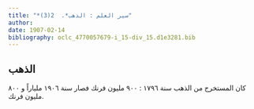 ```yaml
---
title: "*سير العلم : الذهب*.  2(3)"
author: 
date: 1907-02-14
bibliography: oclc_4770057679-i_15-div_15.d1e3281.bib
---
```




##  الذهب 


 كان المستخرج من الذهب سنة  ١٧٩٦  :  ٩٠٠  مليون فرنك فصار سنة  ١٩٠٦  ملياراً و  ٨٠٠  مليون فرنك. 
